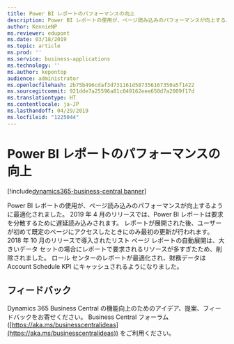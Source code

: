 ```yaml
---
title: Power BI レポートのパフォーマンスの向上
description: Power BI レポートの使用が、ページ読み込みのパフォーマンスが向上するように最適化されました。
author: KennieNP
ms.reviewer: edupont
ms.date: 03/18/2019
ms.topic: article
ms.prod: ''
ms.service: business-applications
ms.technology: ''
ms.author: kepontop
audience: administrator
ms.openlocfilehash: 2b75b496cdaf3d731161d587356167350a5f1422
ms.sourcegitcommit: 921dde7a25596a81c049162eee650d7a2009f17d
ms.translationtype: HT
ms.contentlocale: ja-JP
ms.lasthandoff: 04/29/2019
ms.locfileid: "1225044"
---
```

# <a name="power-bi-report-performance-improvements"></a>Power BI レポートのパフォーマンスの向上

[!include[dynamics365-business-central banner](../includes/dynamics365-business-central.md)]

Power BI レポートの使用が、ページ読み込みのパフォーマンスが向上するように最適化されました。 2019 年 4 月のリリースでは、Power BI レポートは要求を分散するために遅延読み込みされます。 レポートが展開された後、ユーザーが初めて既定のページにアクセスしたときにのみ最初の更新が行われます。 2018 年 10 月のリリースで導入されたリスト ページ レポートの自動展開は、大きいデータ セットの場合にレポートで要求されるリソースが多すぎたため、削除されました。 ロール センターのレポートが最適化され、財務データは Account Schedule KPI にキャッシュされるようになりました。

## <a name="tell-us-what-you-think"></a>フィードバック
Dynamics 365 Business Central の機能向上のためのアイデア、提案、フィードバックをお寄せください。 Business Central フォーラム ([https://aka.ms/businesscentralideas](https://aka.ms/businesscentralideas)) をご利用ください。
